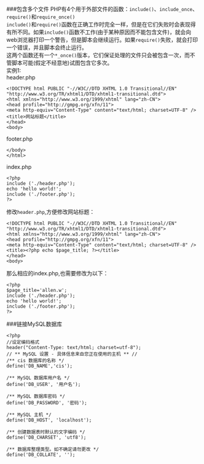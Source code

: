 ###包含多个文件
PHP有4个用于外部文件的函数：`include()`、`include_once`、`require()`和`require_once()`    
`include()`和`require()`函数在正确工作时完全一样，但是在它们失败时会表现得有所不同。如果`include()`函数不工作(由于某种原因而不能包含文件)，就会向web浏览器打印一个警告，但是脚本会继续运行。如果`require()`失败，就会打印一个错误，并且脚本会终止运行。   
这两个函数还有一个`*_once()`版本，它们保证处理的文件只会被包含一次，而不管脚本可能(假定不经意地)试图包含它多次。   
实例1:    
header.php

    <!DOCTYPE html PUBLIC "-//W3C//DTD XHTML 1.0 Transitional//EN" "http://www.w3.org/TR/xhtml1/DTD/xhtml1-transitional.dtd">
    <html xmlns="http://www.w3.org/1999/xhtml" lang="zh-CN">
    <head profile="http://gmpg.org/xfn/11">
    <meta http-equiv="Content-Type" content="text/html; charset=UTF-8" />
    <title>网站标题</title>
    </head>
    <body>

footer.php

    </body>
    </html>

index.php

    <?php
    include ('./header.php');
    echo 'hello world!';
    include ('./footer.php');
    ?>

修改`header.php`,方便修改网站标题：

    <!DOCTYPE html PUBLIC "-//W3C//DTD XHTML 1.0 Transitional//EN" "http://www.w3.org/TR/xhtml1/DTD/xhtml1-transitional.dtd">
    <html xmlns="http://www.w3.org/1999/xhtml" lang="zh-CN">
    <head profile="http://gmpg.org/xfn/11">
    <meta http-equiv="Content-Type" content="text/html; charset=UTF-8" />
    <title><?php echo $page_title; ?></title>
    </head>
    <body>

那么相应的index.php,也需要修改为以下：

    <?php
    $page_title='allen.w';
    include ('./header.php');
    echo 'hello world!';
    include ('./footer.php');
    ?>

###链接MySQL数据库

    <?php
    //设定编码格式
    header("Content-Type: text/html; charset=utf-8");
    // ** MySQL 设置 - 具体信息来自您正在使用的主机 ** //
    /** cis 数据库的名称 */
    define('DB_NAME','cis');
    
    /** MySQL 数据库用户名 */
    define('DB_USER', '用户名');
    
    /** MySQL 数据库密码 */
    define('DB_PASSWORD', '密码');
    
    /** MySQL 主机 */
    define('DB_HOST', 'localhost');
    
    /** 创建数据表时默认的文字编码 */
    define('DB_CHARSET', 'utf8');
    
    /** 数据库整理类型。如不确定请勿更改 */
    define('DB_COLLATE', '');

